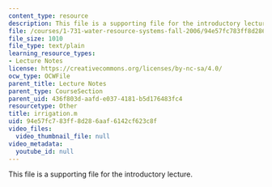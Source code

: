 ```yaml
---
content_type: resource
description: This file is a supporting file for the introductory lecture.
file: /courses/1-731-water-resource-systems-fall-2006/94e57fc783ff8d286aaf6142cf623c8f_irrigation.m
file_size: 1010
file_type: text/plain
learning_resource_types:
- Lecture Notes
license: https://creativecommons.org/licenses/by-nc-sa/4.0/
ocw_type: OCWFile
parent_title: Lecture Notes
parent_type: CourseSection
parent_uid: 436f803d-aafd-e037-4181-b5d176483fc4
resourcetype: Other
title: irrigation.m
uid: 94e57fc7-83ff-8d28-6aaf-6142cf623c8f
video_files:
  video_thumbnail_file: null
video_metadata:
  youtube_id: null
---
```

This file is a supporting file for the introductory lecture.